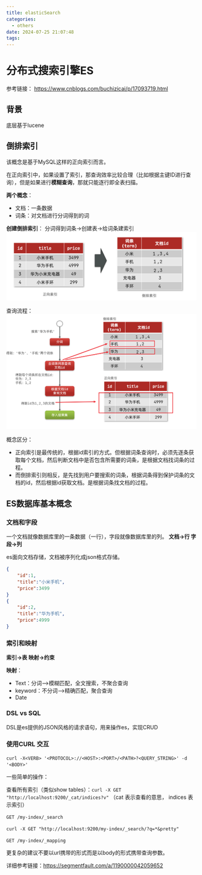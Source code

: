```yaml
---
title: elasticSearch
categories:
  - others
date: 2024-07-25 21:07:48
tags:
---
```


<!-- more -->
# 分布式搜索引擎ES
参考链接：
https://www.cnblogs.com/buchizicai/p/17093719.html

## 背景
底层基于lucene

## 倒排索引
该概念是基于MySQL这样的正向索引而言。

在正向索引中，如果设置了索引，那查询效率比较合理（比如根据主键ID进行查询），但是如果进行**模糊查询**，那就只能逐行即全表扫描。

**两个概念**：

- 文档：一条数据
- 词条：对文档进行分词得到的词

**创建倒排索引**：
分词得到词条->创建表->给词条建索引
![](..\img\2729274-20230205171751933-576636800.png)

查询流程：
![](..\img\2729274-20230205171803916-704919285.png)

概念区分：

- 正向索引是最传统的，根据id索引的方式。但根据词条查询时，必须先逐条获取每个文档，然后判断文档中是否包含所需要的词条，是根据文档找词条的过程。
- 而倒排索引则相反，是先找到用户要搜索的词条，根据词条得到保护词条的文档的id，然后根据id获取文档。是根据词条找文档的过程。


## ES数据库基本概念

### 文档和字段
一个文档就像数据库里的一条数据（一行），字段就像数据库里的列。
**文档->行
字段->列**

es面向文档存储，文档被序列化成json格式存储。

```json
{
    "id":1,
    "title":"小米手机",
    "price":3499
}
{
    "id":2,
    "title":"华为手机",
    "price":4999
}

```

### 索引和映射
**索引->表
映射->约束**

**映射**：

- Text：分词——>模糊匹配，全文搜索，不聚合查询
- keyword：不分词——>精确匹配，聚合查询
- Date

### DSL vs SQL
DSL是es提供的JSON风格的请求语句，用来操作es，实现CRUD



### 使用CURL 交互

`curl -X<VERB> '<PROTOCOL>://<HOST>:<PORT>/<PATH>?<QUERY_STRING>' -d '<BODY>'`

一些简单的操作：

查看所有索引（类似show tables）：`curl -X GET "http://localhost:9200/_cat/indices?v"`
（cat 表示查看的意思， indices 表示索引）

`GET /my-index/_search`

`curl -X GET "http://localhost:9200/my-index/_search/?q=*&pretty"`

`GET /my-index/_mapping`



更复杂的建议不要以url携带的形式而是以body的形式携带查询参数。

详细参考链接：https://segmentfault.com/a/1190000042059652

